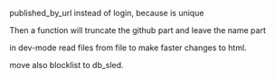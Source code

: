 published_by_url instead of login, because is unique

Then a function will truncate the github part and leave the name part



in dev-mode read files from file to make faster changes to html.



move also blocklist to db_sled.
